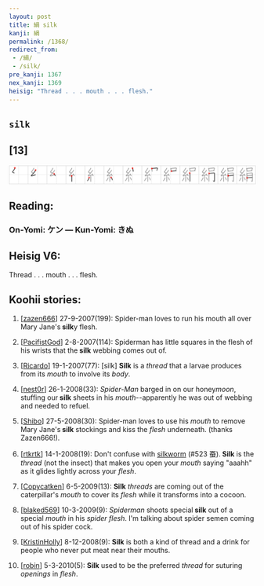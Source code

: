 ```yaml
---
layout: post
title: 絹 silk
kanji: 絹
permalink: /1368/
redirect_from:
 - /絹/
 - /silk/
pre_kanji: 1367
nex_kanji: 1369
heisig: "Thread . . . mouth . . . flesh."
---
```


## `silk`

## [13]

<div class="stroke"><img src="../images/E7B5B9.png" /></div>

## Reading:

### On-Yomi: ケン &mdash; Kun-Yomi: きぬ

## Heisig V6:

Thread . . . mouth . . . flesh.

## Koohii stories:

1) [<a href="http://kanji.koohii.com/profile/zazen666">zazen666</a>] 27-9-2007(199): Spider-man loves to run his mouth all over Mary Jane&#039;s<strong> silk</strong>y flesh.

2) [<a href="http://kanji.koohii.com/profile/PacifistGod">PacifistGod</a>] 2-8-2007(114): Spiderman has little squares in the flesh of his wrists that the<strong> silk</strong> webbing comes out of.

3) [<a href="http://kanji.koohii.com/profile/Ricardo">Ricardo</a>] 19-1-2007(77): [silk] <strong>Silk</strong> is a <em>thread</em> that a larvae produces from its <em>mouth</em> to involve its <em>body</em>.

4) [<a href="http://kanji.koohii.com/profile/nest0r">nest0r</a>] 26-1-2008(33): <em>Spider-Man</em> barged in on our honey<em>moon</em>, stuffing our<strong> silk</strong> sheets in his <em>mouth</em>--apparently he was out of webbing and needed to refuel.

5) [<a href="http://kanji.koohii.com/profile/Shibo">Shibo</a>] 27-5-2008(30): Spider-man loves to use his <em>mouth</em> to remove Mary Jane&#039;s<strong> silk</strong> stockings and kiss the <em>flesh</em> underneath. (thanks Zazen666!).

6) [<a href="http://kanji.koohii.com/profile/rtkrtk">rtkrtk</a>] 14-1-2008(19): Don&#039;t confuse with <a href="../523">silkworm</a> (#523 蚕).<strong> Silk</strong> is the <em>thread</em> (not the insect) that makes you open your <em>mouth</em> saying &quot;aaahh&quot; as it glides lightly across your<em> flesh</em>.

7) [<a href="http://kanji.koohii.com/profile/Copycatken">Copycatken</a>] 6-5-2009(13): <strong>Silk</strong> <em>threads</em> are coming out of the caterpillar&#039;s <em>mouth</em> to cover its <em>flesh</em> while it transforms into a cocoon.

8) [<a href="http://kanji.koohii.com/profile/blaked569">blaked569</a>] 10-3-2009(9): <em>Spiderman</em> shoots special<strong> silk</strong> out of a special <em>mouth</em> in his <em>spider flesh</em>. I&#039;m talking about spider semen coming out of his spider cock.

9) [<a href="http://kanji.koohii.com/profile/KristinHolly">KristinHolly</a>] 8-12-2008(9): <strong>Silk</strong> is both a kind of thread and a drink for people who never put meat near their mouths.

10) [<a href="http://kanji.koohii.com/profile/robin">robin</a>] 5-3-2010(5): <strong>Silk</strong> used to be the preferred <em>thread</em> for suturing <em>openings</em> in <em>flesh</em>.
